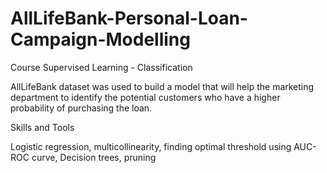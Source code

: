 # AllLifeBank-Personal-Loan-Campaign-Modelling
Course Supervised Learning - Classification

AllLifeBank dataset was used to build a model that will help the marketing department to identify the potential customers who have a higher probability of purchasing the loan.

Skills and Tools

Logistic regression, multicollinearity, finding optimal threshold using AUC-ROC curve, Decision trees, pruning
